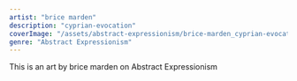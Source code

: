 ```yaml
---
artist: "brice marden"
description: "cyprian-evocation"
coverImage: "/assets/abstract-expressionism/brice-marden_cyprian-evocation.jpg"
genre: "Abstract Expressionism"
---
```

This is an art by brice marden on Abstract Expressionism

